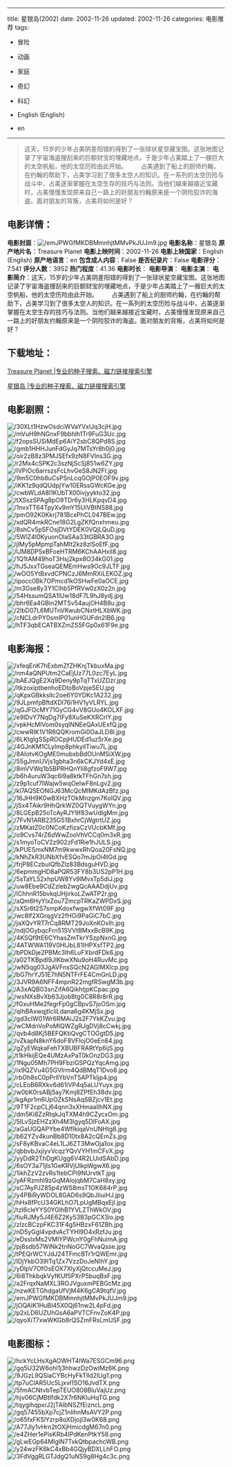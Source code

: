 
---
title: 星银岛(2002)
date: 2002-11-26
updated: 2002-11-26
categories: 电影推荐
tags:
- 冒险
- 动画
- 家庭
- 奇幻
- 科幻

- English (English)
- en
---


> 这天，15岁的少年占美阴差阳错的得到了一张球状星空藏宝图。这张地图记录了宇宙海盗搜刮来的巨额财宝的埋藏地点，于是少年占美踏上了一艘巨大的太空帆船，他的太空历险由此开始。  　　占美遇到了船上的厨师约翰，在约翰的帮助下，占美学习到了很多太空人的知识。在一系列的太空历险与战斗中，占美逐渐掌握在太空生存的技巧与法则。当他们越来越接近宝藏时，占美慢慢发现原来自己一路上的好朋友约翰原来是一个阴险狡诈的海盗。面对朋友的背叛，占美将如何是好？

## **电影详情**：

**电影封面**：<img src="https://image.tmdb.org/t/p/w200/emJPWGfMKDBMmnhjtMMvPkJUJm9.jpg" alt="/emJPWGfMKDBMmnhjtMMvPkJUJm9.jpg" title="/emJPWGfMKDBMmnhjtMMvPkJUJm9.jpg">
**电影名称**：星银岛
**原产地片名**：Treasure Planet
**电影上映时间**：2002-11-26
**电影上映国家**：English (English)
**原产地语言**：en
**包含成人内容**：False
**是否纪录片**：False
**电影评分**：7.541
**评分人数**：3952
**热门程度**：41.36
**电影时长**：
**电影导演**：
**电影主演**：
**电影简介**：这天，15岁的少年占美阴差阳错的得到了一张球状星空藏宝图。这张地图记录了宇宙海盗搜刮来的巨额财宝的埋藏地点，于是少年占美踏上了一艘巨大的太空帆船，他的太空历险由此开始。  　　占美遇到了船上的厨师约翰，在约翰的帮助下，占美学习到了很多太空人的知识。在一系列的太空历险与战斗中，占美逐渐掌握在太空生存的技巧与法则。当他们越来越接近宝藏时，占美慢慢发现原来自己一路上的好朋友约翰原来是一个阴险狡诈的海盗。面对朋友的背叛，占美将如何是好？

## **下载地址**：
[Treasure Planet |专业的种子搜索、磁力链接搜索引擎](https://movie.amd794.com:2083/?search=Treasure%20Planet&ordering=&mode=match_phrase&page_size=10&page=1)

[星银岛 |专业的种子搜索、磁力链接搜索引擎](https://movie.amd794.com:2083/?search=%E6%98%9F%E9%93%B6%E5%B2%9B&ordering=&mode=match_phrase&page_size=10&page=1)
 

## **电影剧照**：
<img src="https://image.tmdb.org/t/p/original/30XLt1HzwOsdciWVaYVxlJq3cjH.jpg" alt="/30XLt1HzwOsdciWVaYVxlJq3cjH.jpg" title="/30XLt1HzwOsdciWVaYVxlJq3cjH.jpg"><img src="https://image.tmdb.org/t/p/original/mVuH9hNGnxF9bbhlh1Tr9FuG3Uc.jpg" alt="/mVuH9hNGnxF9bbhlh1Tr9FuG3Uc.jpg" title="/mVuH9hNGnxF9bbhlh1Tr9FuG3Uc.jpg"><img src="https://image.tmdb.org/t/p/original/f2opsSUSiMdEp6AiY2sbC8QPd8S.jpg" alt="/f2opsSUSiMdEp6AiY2sbC8QPd8S.jpg" title="/f2opsSUSiMdEp6AiY2sbC8QPd8S.jpg"><img src="https://image.tmdb.org/t/p/original/gmb1HHHJunFdGyJq7MTsYr8h0j0.jpg" alt="/gmb1HHHJunFdGyJq7MTsYr8h0j0.jpg" title="/gmb1HHHJunFdGyJq7MTsYr8h0j0.jpg"><img src="https://image.tmdb.org/t/p/original/oir2zB8z3PMJSEfx9zN8FVIns3G.jpg" alt="/oir2zB8z3PMJSEfx9zN8FVIns3G.jpg" title="/oir2zB8z3PMJSEfx9zN8FVIns3G.jpg"><img src="https://image.tmdb.org/t/p/original/r2Mx4cSPK2c3szNjScSj851w6ZY.jpg" alt="/r2Mx4cSPK2c3szNjScSj851w6ZY.jpg" title="/r2Mx4cSPK2c3szNjScSj851w6ZY.jpg"><img src="https://image.tmdb.org/t/p/original/lVPiOc6arrszsFcLhvGeS8JN2FI.jpg" alt="/lVPiOc6arrszsFcLhvGeS8JN2FI.jpg" title="/lVPiOc6arrszsFcLhvGeS8JN2FI.jpg"><img src="https://image.tmdb.org/t/p/original/9m5C0hb8uCsPSnLcqGOjP0EOF9v.jpg" alt="/9m5C0hb8uCsPSnLcqGOjP0EOF9v.jpg" title="/9m5C0hb8uCsPSnLcqGOjP0EOF9v.jpg"><img src="https://image.tmdb.org/t/p/original/iKK1z9qdQUdpjYw10ERssGWcKGe.jpg" alt="/iKK1z9qdQUdpjYw10ERssGWcKGe.jpg" title="/iKK1z9qdQUdpjYw10ERssGWcKGe.jpg"><img src="https://image.tmdb.org/t/p/original/cwbWLdA8l1KUbTX00ivjyykto32.jpg" alt="/cwbWLdA8l1KUbTX00ivjyykto32.jpg" title="/cwbWLdA8l1KUbTX00ivjyykto32.jpg"><img src="https://image.tmdb.org/t/p/original/tXSszSPAg8pO9TDr6y3HLKpqvD4.jpg" alt="/tXSszSPAg8pO9TDr6y3HLKpqvD4.jpg" title="/tXSszSPAg8pO9TDr6y3HLKpqvD4.jpg"><img src="https://image.tmdb.org/t/p/original/1nvxTT64TpyXv9mY15UiVBtNS88.jpg" alt="/1nvxTT64TpyXv9mY15UiVBtNS88.jpg" title="/1nvxTT64TpyXv9mY15UiVBtNS88.jpg"><img src="https://image.tmdb.org/t/p/original/pmO92K0Kkrj781BcxPhCL047BEw.jpg" alt="/pmO92K0Kkrj781BcxPhCL047BEw.jpg" title="/pmO92K0Kkrj781BcxPhCL047BEw.jpg"><img src="https://image.tmdb.org/t/p/original/xdQR4mkRCne18G2LgZKfQnxhmeu.jpg" alt="/xdQR4mkRCne18G2LgZKfQnxhmeu.jpg" title="/xdQR4mkRCne18G2LgZKfQnxhmeu.jpg"><img src="https://image.tmdb.org/t/p/original/8shCv5pSFOsjDVtYDEK0VQjLQuD.jpg" alt="/8shCv5pSFOsjDVtYDEK0VQjLQuD.jpg" title="/8shCv5pSFOsjDVtYDEK0VQjLQuD.jpg"><img src="https://image.tmdb.org/t/p/original/5WlZ4I0KyuonOlaSAa33tGBRA3O.jpg" alt="/5WlZ4I0KyuonOlaSAa33tGBRA3O.jpg" title="/5WlZ4I0KyuonOlaSAa33tGBRA3O.jpg"><img src="https://image.tmdb.org/t/p/original/jlMy5pMpmpTahMIt2kz8zlSoEfF.jpg" alt="/jlMy5pMpmpTahMIt2kz8zlSoEfF.jpg" title="/jlMy5pMpmpTahMIt2kz8zlSoEfF.jpg"><img src="https://image.tmdb.org/t/p/original/lJM8DP5xBFoeHTRM6KChAAHxil8.jpg" alt="/lJM8DP5xBFoeHTRM6KChAAHxil8.jpg" title="/lJM8DP5xBFoeHTRM6KChAAHxil8.jpg"><img src="https://image.tmdb.org/t/p/original/1Q1tAM49hoT3Hsj2kpx8O34kG01.jpg" alt="/1Q1tAM49hoT3Hsj2kpx8O34kG01.jpg" title="/1Q1tAM49hoT3Hsj2kpx8O34kG01.jpg"><img src="https://image.tmdb.org/t/p/original/hJ5JxxTGseaQEMEmHws9Oc9JLTF.jpg" alt="/hJ5JxxTGseaQEMEmHws9Oc9JLTF.jpg" title="/hJ5JxxTGseaQEMEmHws9Oc9JLTF.jpg"><img src="https://image.tmdb.org/t/p/original/wOO5YtBxvdCPNCzJ6MmRXiLEKOZ.jpg" alt="/wOO5YtBxvdCPNCzJ6MmRXiLEKOZ.jpg" title="/wOO5YtBxvdCPNCzJ6MmRXiLEKOZ.jpg"><img src="https://image.tmdb.org/t/p/original/ipocc0Bk7OPmcd1kOSHwFe0aOCE.jpg" alt="/ipocc0Bk7OPmcd1kOSHwFe0aOCE.jpg" title="/ipocc0Bk7OPmcd1kOSHwFe0aOCE.jpg"><img src="https://image.tmdb.org/t/p/original/m3Gse8y3Y1Clhb5PfRVw0zX0z2n.jpg" alt="/m3Gse8y3Y1Clhb5PfRVw0zX0z2n.jpg" title="/m3Gse8y3Y1Clhb5PfRVw0zX0z2n.jpg"><img src="https://image.tmdb.org/t/p/original/54HssumQSA1lUw18dF7L9hJ8ydj.jpg" alt="/54HssumQSA1lUw18dF7L9hJ8ydj.jpg" title="/54HssumQSA1lUw18dF7L9hJ8ydj.jpg"><img src="https://image.tmdb.org/t/p/original/bhr6Ea4GBin2MTSv54aujOH4B8u.jpg" alt="/bhr6Ea4GBin2MTSv54aujOH4B8u.jpg" title="/bhr6Ea4GBin2MTSv54aujOH4B8u.jpg"><img src="https://image.tmdb.org/t/p/original/2lbD07L6MUTnVKwubCNxtHLXbWK.jpg" alt="/2lbD07L6MUTnVKwubCNxtHLXbWK.jpg" title="/2lbD07L6MUTnVKwubCNxtHLXbWK.jpg"><img src="https://image.tmdb.org/t/p/original/cNCLdrPY0smIP01unHGUFdn2IB6.jpg" alt="/cNCLdrPY0smIP01unHGUFdn2IB6.jpg" title="/cNCLdrPY0smIP01unHGUFdn2IB6.jpg"><img src="https://image.tmdb.org/t/p/original/hTF3qbECATBXZmZS5FGp0x61F9e.jpg" alt="/hTF3qbECATBXZmZS5FGp0x61F9e.jpg" title="/hTF3qbECATBXZmZS5FGp0x61F9e.jpg">

## **电影海报**：
<img src="https://image.tmdb.org/t/p/original/xfeqEnK7hExbmZfZHKnjTkbuxMa.jpg" alt="/xfeqEnK7hExbmZfZHKnjTkbuxMa.jpg" title="/xfeqEnK7hExbmZfZHKnjTkbuxMa.jpg"><img src="https://image.tmdb.org/t/p/original/nm4aQNPUtm2CaEjUz77L0zc7EyL.jpg" alt="/nm4aQNPUtm2CaEjUz77L0zc7EyL.jpg" title="/nm4aQNPUtm2CaEjUz77L0zc7EyL.jpg"><img src="https://image.tmdb.org/t/p/original/bAEJQgE2Xq9Deny9pTqTTxUZDzr.jpg" alt="/bAEJQgE2Xq9Deny9pTqTTxUZDzr.jpg" title="/bAEJQgE2Xq9Deny9pTqTTxUZDzr.jpg"><img src="https://image.tmdb.org/t/p/original/ltkzoxiptbenhoEDtoBoVpjeSEU.jpg" alt="/ltkzoxiptbenhoEDtoBoVpjeSEU.jpg" title="/ltkzoxiptbenhoEDtoBoVpjeSEU.jpg"><img src="https://image.tmdb.org/t/p/original/qKpxGBkksllc2oe6Y0YDKc1A232.jpg" alt="/qKpxGBkksllc2oe6Y0YDKc1A232.jpg" title="/qKpxGBkksllc2oe6Y0YDKc1A232.jpg"><img src="https://image.tmdb.org/t/p/original/9JLpmfpBftdXDl76i1HV1yVLRYL.jpg" alt="/9JLpmfpBftdXDl76i1HV1yVLRYL.jpg" title="/9JLpmfpBftdXDl76i1HV1yVLRYL.jpg"><img src="https://image.tmdb.org/t/p/original/qGJFOcMY71GyCG4vV8GUo4KOLXF.jpg" alt="/qGJFOcMY71GyCG4vV8GUo4KOLXF.jpg" title="/qGJFOcMY71GyCG4vV8GUo4KOLXF.jpg"><img src="https://image.tmdb.org/t/p/original/e9lDvY7NqDg7IFy8XuSeKXRCrlY.jpg" alt="/e9lDvY7NqDg7IFy8XuSeKXRCrlY.jpg" title="/e9lDvY7NqDg7IFy8XuSeKXRCrlY.jpg"><img src="https://image.tmdb.org/t/p/original/vpkHcMlVom0syqINNEeQAxUExfQ.jpg" alt="/vpkHcMlVom0syqINNEeQAxUExfQ.jpg" title="/vpkHcMlVom0syqINNEeQAxUExfQ.jpg"><img src="https://image.tmdb.org/t/p/original/cwwRIK1V1R6QQKromGi0OaJLD8l.jpg" alt="/cwwRIK1V1R6QQKromGi0OaJLD8l.jpg" title="/cwwRIK1V1R6QQKromGi0OaJLD8l.jpg"><img src="https://image.tmdb.org/t/p/original/6LKtgIgSSpROCpjHUDEd1uz5rXe.jpg" alt="/6LKtgIgSSpROCpjHUDEd1uz5rXe.jpg" title="/6LKtgIgSSpROCpjHUDEd1uz5rXe.jpg"><img src="https://image.tmdb.org/t/p/original/4GJnKM1CLylmp8phkyiITiwu7L.jpg" alt="/4GJnKM1CLylmp8phkyiITiwu7L.jpg" title="/4GJnKM1CLylmp8phkyiITiwu7L.jpg"><img src="https://image.tmdb.org/t/p/original/8AIotvKOgME0mubxbBdOUnMSiXW.jpg" alt="/8AIotvKOgME0mubxbBdOUnMSiXW.jpg" title="/8AIotvKOgME0mubxbBdOUnMSiXW.jpg"><img src="https://image.tmdb.org/t/p/original/55gJmnUVjs1gbha3n6kCKJYd4xE.jpg" alt="/55gJmnUVjs1gbha3n6kCKJYd4xE.jpg" title="/55gJmnUVjs1gbha3n6kCKJYd4xE.jpg"><img src="https://image.tmdb.org/t/p/original/8mVVWq1b5BPRHQnYli8gfzoF9W7.jpg" alt="/8mVVWq1b5BPRHQnYli8gfzoF9W7.jpg" title="/8mVVWq1b5BPRHQnYli8gfzoF9W7.jpg"><img src="https://image.tmdb.org/t/p/original/b6h4uruW3qc6i9a8ktkTFhGn7sh.jpg" alt="/b6h4uruW3qc6i9a8ktkTFhGn7sh.jpg" title="/b6h4uruW3qc6i9a8ktkTFhGn7sh.jpg"><img src="https://image.tmdb.org/t/p/original/z9p1cuf7lWajw5wqOeIwF8nLgv2.jpg" alt="/z9p1cuf7lWajw5wqOeIwF8nLgv2.jpg" title="/z9p1cuf7lWajw5wqOeIwF8nLgv2.jpg"><img src="https://image.tmdb.org/t/p/original/kl7AQSEONGJ63McQcMlMKdAzBfz.jpg" alt="/kl7AQSEONGJ63McQcMlMKdAzBfz.jpg" title="/kl7AQSEONGJ63McQcMlMKdAzBfz.jpg"><img src="https://image.tmdb.org/t/p/original/16JHH9K0wBXHzTOkMnzgm7KolQV.jpg" alt="/16JHH9K0wBXHzTOkMnzgm7KolQV.jpg" title="/16JHH9K0wBXHzTOkMnzgm7KolQV.jpg"><img src="https://image.tmdb.org/t/p/original/jSx4TAikr9HhQrkWZ0QTVuygWYn.jpg" alt="/jSx4TAikr9HhQrkWZ0QTVuygWYn.jpg" title="/jSx4TAikr9HhQrkWZ0QTVuygWYn.jpg"><img src="https://image.tmdb.org/t/p/original/8LGEpB25oTcAyRJY9f83wUdIgMm.jpg" alt="/8LGEpB25oTcAyRJY9f83wUdIgMm.jpg" title="/8LGEpB25oTcAyRJY9f83wUdIgMm.jpg"><img src="https://image.tmdb.org/t/p/original/7FvN1ARB235G51BxhrCjWgtrtUZ.jpg" alt="/7FvN1ARB235G51BxhrCjWgtrtUZ.jpg" title="/7FvN1ARB235G51BxhrCjWgtrtUZ.jpg"><img src="https://image.tmdb.org/t/p/original/zMKatZ0c0NCoKzfizaCzVUcbKMf.jpg" alt="/zMKatZ0c0NCoKzfizaCzVUcbKMf.jpg" title="/zMKatZ0c0NCoKzfizaCzVUcbKMf.jpg"><img src="https://image.tmdb.org/t/p/original/o9Cvs74rZ6dWwZooVhVCCq0m3xR.jpg" alt="/o9Cvs74rZ6dWwZooVhVCCq0m3xR.jpg" title="/o9Cvs74rZ6dWwZooVhVCCq0m3xR.jpg"><img src="https://image.tmdb.org/t/p/original/s1myoToCV2z902zFd1Rie1hJULS.jpg" alt="/s1myoToCV2z902zFd1Rie1hJULS.jpg" title="/s1myoToCV2z902zFd1Rie1hJULS.jpg"><img src="https://image.tmdb.org/t/p/original/kPUESmxNM7m9kwwxRhQoa20FsNQ.jpg" alt="/kPUESmxNM7m9kwwxRhQoa20FsNQ.jpg" title="/kPUESmxNM7m9kwwxRhQoa20FsNQ.jpg"><img src="https://image.tmdb.org/t/p/original/kNhZkR3UNbXfvESQo7mJpOi4tGd.jpg" alt="/kNhZkR3UNbXfvESQo7mJpOi4tGd.jpg" title="/kNhZkR3UNbXfvESQo7mJpOi4tGd.jpg"><img src="https://image.tmdb.org/t/p/original/frjP8ECzbuIQfbZlz83BdsguHVD.jpg" alt="/frjP8ECzbuIQfbZlz83BdsguHVD.jpg" title="/frjP8ECzbuIQfbZlz83BdsguHVD.jpg"><img src="https://image.tmdb.org/t/p/original/6epmmgHD8aPQR53FY8b3US2pP1H.jpg" alt="/6epmmgHD8aPQR53FY8b3US2pP1H.jpg" title="/6epmmgHD8aPQR53FY8b3US2pP1H.jpg"><img src="https://image.tmdb.org/t/p/original/5sTaYL52xhpUW8Yv9lMvxTp5diJ.jpg" alt="/5sTaYL52xhpUW8Yv9lMvxTp5diJ.jpg" title="/5sTaYL52xhpUW8Yv9lMvxTp5diJ.jpg"><img src="https://image.tmdb.org/t/p/original/uw8Ebe9CdZzleb2wgQcAAADdjUv.jpg" alt="/uw8Ebe9CdZzleb2wgQcAAADdjUv.jpg" title="/uw8Ebe9CdZzleb2wgQcAAADdjUv.jpg"><img src="https://image.tmdb.org/t/p/original/lChhnR15bvkqUHjirkoLZwATP2r.jpg" alt="/lChhnR15bvkqUHjirkoLZwATP2r.jpg" title="/lChhnR15bvkqUHjirkoLZwATP2r.jpg"><img src="https://image.tmdb.org/t/p/original/aQm6HyYIxZou7ZmcpTRKaZWPDxS.jpg" alt="/aQm6HyYIxZou7ZmcpTRKaZWPDxS.jpg" title="/aQm6HyYIxZou7ZmcpTRKaZWPDxS.jpg"><img src="https://image.tmdb.org/t/p/original/sXSr6t2S7smpKdoxfwgwXfWt09F.jpg" alt="/sXSr6t2S7smpKdoxfwgwXfWt09F.jpg" title="/sXSr6t2S7smpKdoxfwgwXfWt09F.jpg"><img src="https://image.tmdb.org/t/p/original/wc8lf2XGrqgVz2fHOi9PaGiC7bC.jpg" alt="/wc8lf2XGrqgVz2fHOi9PaGiC7bC.jpg" title="/wc8lf2XGrqgVz2fHOi9PaGiC7bC.jpg"><img src="https://image.tmdb.org/t/p/original/jaXQvYRT7rCq8RMT29JoXnKOxIh.jpg" alt="/jaXQvYRT7rCq8RMT29JoXnKOxIh.jpg" title="/jaXQvYRT7rCq8RMT29JoXnKOxIh.jpg"><img src="https://image.tmdb.org/t/p/original/ndjOGybqcFrn51SVVtBMxxBcB9K.jpg" alt="/ndjOGybqcFrn51SVVtBMxxBcB9K.jpg" title="/ndjOGybqcFrn51SVVtBMxxBcB9K.jpg"><img src="https://image.tmdb.org/t/p/original/4KSQf9tE6CYhasZmTkrYSzpNxnG.jpg" alt="/4KSQf9tE6CYhasZmTkrYSzpNxnG.jpg" title="/4KSQf9tE6CYhasZmTkrYSzpNxnG.jpg"><img src="https://image.tmdb.org/t/p/original/4ATWWA119V0HIJbL81IHPXsfTP2.jpg" alt="/4ATWWA119V0HIJbL81IHPXsfTP2.jpg" title="/4ATWWA119V0HIJbL81IHPXsfTP2.jpg"><img src="https://image.tmdb.org/t/p/original/bPDkDje2PBMc3Ih6LuFXbrdFDk6.jpg" alt="/bPDkDje2PBMc3Ih6LuFXbrdFDk6.jpg" title="/bPDkDje2PBMc3Ih6LuFXbrdFDk6.jpg"><img src="https://image.tmdb.org/t/p/original/a02TKBpdl9JlKbwXNu9oH4RuvMc.jpg" alt="/a02TKBpdl9JlKbwXNu9oH4RuvMc.jpg" title="/a02TKBpdl9JlKbwXNu9oH4RuvMc.jpg"><img src="https://image.tmdb.org/t/p/original/wN5qg03JgAVFnsSQcN2AGIMXlcp.jpg" alt="/wN5qg03JgAVFnsSQcN2AGIMXlcp.jpg" title="/wN5qg03JgAVFnsSQcN2AGIMXlcp.jpg"><img src="https://image.tmdb.org/t/p/original/bG7hrYJ51E7hN5NTFrFE4CmGnLD.jpg" alt="/bG7hrYJ51E7hN5NTFrFE4CmGnLD.jpg" title="/bG7hrYJ51E7hN5NTFrFE4CmGnLD.jpg"><img src="https://image.tmdb.org/t/p/original/3JVR9A6NFF4mpnR22mgfRSwgM3b.jpg" alt="/3JVR9A6NFF4mpnR22mgfRSwgM3b.jpg" title="/3JVR9A6NFF4mpnR22mgfRSwgM3b.jpg"><img src="https://image.tmdb.org/t/p/original/A3xAQB03snZifA6QikhtjpKCpac.jpg" alt="/A3xAQB03snZifA6QikhtjpKCpac.jpg" title="/A3xAQB03snZifA6QikhtjpKCpac.jpg"><img src="https://image.tmdb.org/t/p/original/wsNXsBvXb63Jjob8tg0C8R8r8rR.jpg" alt="/wsNXsBvXb63Jjob8tg0C8R8r8rR.jpg" title="/wsNXsBvXb63Jjob8tg0C8R8r8rR.jpg"><img src="https://image.tmdb.org/t/p/original/fGxuHMe2fegrFp0gCBpvS7joOSm.jpg" alt="/fGxuHMe2fegrFp0gCBpvS7joOSm.jpg" title="/fGxuHMe2fegrFp0gCBpvS7joOSm.jpg"><img src="https://image.tmdb.org/t/p/original/qIhBAxwqjtlcliLdana6g4KMjSx.jpg" alt="/qIhBAxwqjtlcliLdana6g4KMjSx.jpg" title="/qIhBAxwqjtlcliLdana6g4KMjSx.jpg"><img src="https://image.tmdb.org/t/p/original/gd3cIW01Wr6RMAiJ2s2F7YkKZvu.jpg" alt="/gd3cIW01Wr6RMAiJ2s2F7YkKZvu.jpg" title="/gd3cIW01Wr6RMAiJ2s2F7YkKZvu.jpg"><img src="https://image.tmdb.org/t/p/original/wCMdnVoPoMIQWZgRJgDVj8cCwkj.jpg" alt="/wCMdnVoPoMIQWZgRJgDVj8cCwkj.jpg" title="/wCMdnVoPoMIQWZgRJgDVj8cCwkj.jpg"><img src="https://image.tmdb.org/t/p/original/qvb4d8Kj5BEFQKtiQvgCTOGgtD5.jpg" alt="/qvb4d8Kj5BEFQKtiQvgCTOGgtD5.jpg" title="/qvb4d8Kj5BEFQKtiQvgCTOGgtD5.jpg"><img src="https://image.tmdb.org/t/p/original/vZkapN8knY6doF8VFlojO0eEn84.jpg" alt="/vZkapN8knY6doF8VFlojO0eEn84.jpg" title="/vZkapN8knY6doF8VFlojO0eEn84.jpg"><img src="https://image.tmdb.org/t/p/original/gZyEWqkaFehTXBUBFRARtYp6ijS.jpg" alt="/gZyEWqkaFehTXBUBFRARtYp6ijS.jpg" title="/gZyEWqkaFehTXBUBFRARtYp6ijS.jpg"><img src="https://image.tmdb.org/t/p/original/t1kHkijEQe4UMzAxPaT0kOnzDG3.jpg" alt="/t1kHkijEQe4UMzAxPaT0kOnzDG3.jpg" title="/t1kHkijEQe4UMzAxPaT0kOnzDG3.jpg"><img src="https://image.tmdb.org/t/p/original/1Ngu05Mh7PH9FbziGSPQzYqcAmg.jpg" alt="/1Ngu05Mh7PH9FbziGSPQzYqcAmg.jpg" title="/1Ngu05Mh7PH9FbziGSPQzYqcAmg.jpg"><img src="https://image.tmdb.org/t/p/original/ix9QZVu4G5GVlrm4QdBMqT1Dvo8.jpg" alt="/ix9QZVu4G5GVlrm4QdBMqT1Dvo8.jpg" title="/ix9QZVu4G5GVlrm4QdBMqT1Dvo8.jpg"><img src="https://image.tmdb.org/t/p/original/rbOh8sC0pPrlIYbVnT5APTkljp4.jpg" alt="/rbOh8sC0pPrlIYbVnT5APTkljp4.jpg" title="/rbOh8sC0pPrlIYbVnT5APTkljp4.jpg"><img src="https://image.tmdb.org/t/p/original/cLEoB6RXkv6d61iVP4q5aLUYuyx.jpg" alt="/cLEoB6RXkv6d61iVP4q5aLUYuyx.jpg" title="/cLEoB6RXkv6d61iVP4q5aLUYuyx.jpg"><img src="https://image.tmdb.org/t/p/original/w0bK0rsABj5ay7Kmj8ZPfEh38dv.jpg" alt="/w0bK0rsABj5ay7Kmj8ZPfEh38dv.jpg" title="/w0bK0rsABj5ay7Kmj8ZPfEh38dv.jpg"><img src="https://image.tmdb.org/t/p/original/kgApr1m6UpOZkSNsAqSBZjcv1Et.jpg" alt="/kgApr1m6UpOZkSNsAqSBZjcv1Et.jpg" title="/kgApr1m6UpOZkSNsAqSBZjcv1Et.jpg"><img src="https://image.tmdb.org/t/p/original/9T1F2cpCLj64qnn3xXHmaaIlhNX.jpg" alt="/9T1F2cpCLj64qnn3xXHmaaIlhNX.jpg" title="/9T1F2cpCLj64qnn3xXHmaaIlhNX.jpg"><img src="https://image.tmdb.org/t/p/original/dm5Ki8ZzRtqkJqTXM4h9CZycxOm.jpg" alt="/dm5Ki8ZzRtqkJqTXM4h9CZycxOm.jpg" title="/dm5Ki8ZzRtqkJqTXM4h9CZycxOm.jpg"><img src="https://image.tmdb.org/t/p/original/5ILvSjzEHZzXh4M3Igyq5DlFoAX.jpg" alt="/5ILvSjzEHZzXh4M3Igyq5DlFoAX.jpg" title="/5ILvSjzEHZzXh4M3Igyq5DlFoAX.jpg"><img src="https://image.tmdb.org/t/p/original/aGaUGQAPYbe4WfIkiqaVnUNHtg8.jpg" alt="/aGaUGQAPYbe4WfIkiqaVnUNHtg8.jpg" title="/aGaUGQAPYbe4WfIkiqaVnUNHtg8.jpg"><img src="https://image.tmdb.org/t/p/original/b62YZv4kunBb8D10tx8A2cQEmZs.jpg" alt="/b62YZv4kunBb8D10tx8A2cQEmZs.jpg" title="/b62YZv4kunBb8D10tx8A2cQEmZs.jpg"><img src="https://image.tmdb.org/t/p/original/sF8yKBvaC4eL1LJ6ZT3MwOja1ox.jpg" alt="/sF8yKBvaC4eL1LJ6ZT3MwOja1ox.jpg" title="/sF8yKBvaC4eL1LJ6ZT3MwOja1ox.jpg"><img src="https://image.tmdb.org/t/p/original/qbbvbJxjiyvVcqzYQvVYH1mCFvX.jpg" alt="/qbbvbJxjiyvVcqzYQvVYH1mCFvX.jpg" title="/qbbvbJxjiyvVcqzYQvVYH1mCFvX.jpg"><img src="https://image.tmdb.org/t/p/original/yyDdR2ThDgKUgg6V4R2LUidSAbD.jpg" alt="/yyDdR2ThDgKUgg6V4R2LUidSAbD.jpg" title="/yyDdR2ThDgKUgg6V4R2LUidSAbD.jpg"><img src="https://image.tmdb.org/t/p/original/6sOY3a71jls1GeKRVjUlkpWgwX6.jpg" alt="/6sOY3a71jls1GeKRVjUlkpWgwX6.jpg" title="/6sOY3a71jls1GeKRVjUlkpWgwX6.jpg"><img src="https://image.tmdb.org/t/p/original/1ikhZzV2zvRs1tebCPi9NUrvtkT.jpg" alt="/1ikhZzV2zvRs1tebCPi9NUrvtkT.jpg" title="/1ikhZzV2zvRs1tebCPi9NUrvtkT.jpg"><img src="https://image.tmdb.org/t/p/original/yAFRzmhI9zGqMAlojqbM7CaH8xy.jpg" alt="/yAFRzmhI9zGqMAlojqbM7CaH8xy.jpg" title="/yAFRzmhI9zGqMAlojqbM7CaH8xy.jpg"><img src="https://image.tmdb.org/t/p/original/sC7AyPJZ85p4zWS8msT1OK684rP.jpg" alt="/sC7AyPJZ85p4zWS8msT1OK684rP.jpg" title="/sC7AyPJZ85p4zWS8msT1OK684rP.jpg"><img src="https://image.tmdb.org/t/p/original/y4PBiRyWDOL8GAD6s9QbJIiuiHJ.jpg" alt="/y4PBiRyWDOL8GAD6s9QbJIiuiHJ.jpg" title="/y4PBiRyWDOL8GAD6s9QbJIiuiHJ.jpg"><img src="https://image.tmdb.org/t/p/original/hHx8fPcU34GKLhO7LpUgMBqxEjI.jpg" alt="/hHx8fPcU34GKLhO7LpUgMBqxEjI.jpg" title="/hHx8fPcU34GKLhO7LpUgMBqxEjI.jpg"><img src="https://image.tmdb.org/t/p/original/tzI6cIeYYS0YGlhB1YVLZThWkOV.jpg" alt="/tzI6cIeYYS0YGlhB1YVLZThWkOV.jpg" title="/tzI6cIeYYS0YGlhB1YVLZThWkOV.jpg"><img src="https://image.tmdb.org/t/p/original/fiuRJMy5J4E6Z2Ky53B3pGCX3io.jpg" alt="/fiuRJMy5J4E6Z2Ky53B3pGCX3io.jpg" title="/fiuRJMy5J4E6Z2Ky53B3pGCX3io.jpg"><img src="https://image.tmdb.org/t/p/original/zIzcBCzpFKC31F4g5HBzxF61ZBh.jpg" alt="/zIzcBCzpFKC31F4g5HBzxF61ZBh.jpg" title="/zIzcBCzpFKC31F4g5HBzxF61ZBh.jpg"><img src="https://image.tmdb.org/t/p/original/nD5yGgl4vpdvAcTYHI9D4xRzfJu.jpg" alt="/nD5yGgl4vpdvAcTYHI9D4xRzfJu.jpg" title="/nD5yGgl4vpdvAcTYHI9D4xRzfJu.jpg"><img src="https://image.tmdb.org/t/p/original/eDsslxMs2VMIYPWcnY0gFhNuimA.jpg" alt="/eDsslxMs2VMIYPWcnY0gFhNuimA.jpg" title="/eDsslxMs2VMIYPWcnY0gFhNuimA.jpg"><img src="https://image.tmdb.org/t/p/original/pj8sdb57WiNk2tnNoGC7WvaQsse.jpg" alt="/pj8sdb57WiNk2tnNoGC7WvaQsse.jpg" title="/pj8sdb57WiNk2tnNoGC7WvaQsse.jpg"><img src="https://image.tmdb.org/t/p/original/tPEQrWCYJdJ24TFmcBTr1rQWEmr.jpg" alt="/tPEQrWCYJdJ24TFmcBTr1rQWEmr.jpg" title="/tPEQrWCYJdJ24TFmcBTr1rQWEmr.jpg"><img src="https://image.tmdb.org/t/p/original/lDjYkbO39ITq1Zx7VzzDoJeNIhY.jpg" alt="/lDjYkbO39ITq1Zx7VzzDoJeNIhY.jpg" title="/lDjYkbO39ITq1Zx7VzzDoJeNIhY.jpg"><img src="https://image.tmdb.org/t/p/original/yDlpV7OfOsEOX7XlyXjQtccuMeJ.jpg" alt="/yDlpV7OfOsEOX7XlyXjQtccuMeJ.jpg" title="/yDlpV7OfOsEOX7XlyXjQtccuMeJ.jpg"><img src="https://image.tmdb.org/t/p/original/6i8ThkbqkVyfKUf5PXrP5buqBxF.jpg" alt="/6i8ThkbqkVyfKUf5PXrP5buqBxF.jpg" title="/6i8ThkbqkVyfKUf5PXrP5buqBxF.jpg"><img src="https://image.tmdb.org/t/p/original/a2FrqxNaMXL3ROJVguxmPEBGcMz.jpg" alt="/a2FrqxNaMXL3ROJVguxmPEBGcMz.jpg" title="/a2FrqxNaMXL3ROJVguxmPEBGcMz.jpg"><img src="https://image.tmdb.org/t/p/original/nzwKETGhdgaUfVjM4K6gCA9tqfV.jpg" alt="/nzwKETGhdgaUfVjM4K6gCA9tqfV.jpg" title="/nzwKETGhdgaUfVjM4K6gCA9tqfV.jpg"><img src="https://image.tmdb.org/t/p/original/emJPWGfMKDBMmnhjtMMvPkJUJm9.jpg" alt="/emJPWGfMKDBMmnhjtMMvPkJUJm9.jpg" title="/emJPWGfMKDBMmnhjtMMvPkJUJm9.jpg"><img src="https://image.tmdb.org/t/p/original/jOQAIK1HuBI45X0Qj61nw2L4pFd.jpg" alt="/jOQAIK1HuBI45X0Qj61nw2L4pFd.jpg" title="/jOQAIK1HuBI45X0Qj61nw2L4pFd.jpg"><img src="https://image.tmdb.org/t/p/original/p2xLD6UZUhGsA6aPVTCFnvZoK4P.jpg" alt="/p2xLD6UZUhGsA6aPVTCFnvZoK4P.jpg" title="/p2xLD6UZUhGsA6aPVTCFnvZoK4P.jpg"><img src="https://image.tmdb.org/t/p/original/qyoXiT7xwWKGb8rQSZmFRsLmUSF.jpg" alt="/qyoXiT7xwWKGb8rQSZmFRsLmUSF.jpg" title="/qyoXiT7xwWKGb8rQSZmFRsLmUSF.jpg">

## **电影图标**：
<img src="https://image.tmdb.org/t/p/original/hckYcLHsXgAOWHT4lWa7ESGCm96.png" alt="/hckYcLHsXgAOWHT4lWa7ESGCm96.png" title="/hckYcLHsXgAOWHT4lWa7ESGCm96.png"><img src="https://image.tmdb.org/t/p/original/gq5U32W6ohl1j3hhwzDzOwIMz6K.png" alt="/gq5U32W6ohl1j3hhwzDzOwIMz6K.png" title="/gq5U32W6ohl1j3hhwzDzOwIMz6K.png"><img src="https://image.tmdb.org/t/p/original/9JGzL9QSiaCYBcHyFkTIld2lUg1.png" alt="/9JGzL9QSiaCYBcHyFkTIld2lUg1.png" title="/9JGzL9QSiaCYBcHyFkTIld2lUg1.png"><img src="https://image.tmdb.org/t/p/original/tp7uClAR5Uc5LjxvI1SO16JvdTX.png" alt="/tp7uClAR5Uc5LjxvI1SO16JvdTX.png" title="/tp7uClAR5Uc5LjxvI1SO16JvdTX.png"><img src="https://image.tmdb.org/t/p/original/5fmACNtvbTepTEUO808BluVajUz.png" alt="/5fmACNtvbTepTEUO808BluVajUz.png" title="/5fmACNtvbTepTEUO808BluVajUz.png"><img src="https://image.tmdb.org/t/p/original/hjv06CjMBtIfdk2X7r6NKluHqTG.png" alt="/hjv06CjMBtIfdk2X7r6NKluHqTG.png" title="/hjv06CjMBtIfdk2X7r6NKluHqTG.png"><img src="https://image.tmdb.org/t/p/original/tqygihqpxrJ2jTAIbNSZfEizncL.png" alt="/tqygihqpxrJ2jTAIbNSZfEizncL.png" title="/tqygihqpxrJ2jTAIbNSZfEizncL.png"><img src="https://image.tmdb.org/t/p/original/gq57455bXp7cjZ1nIihnMsAVY2P.png" alt="/gq57455bXp7cjZ1nIihnMsAVY2P.png" title="/gq57455bXp7cjZ1nIihnMsAVY2P.png"><img src="https://image.tmdb.org/t/p/original/o65fxFK5lYzrp8oXDjojl3w0K68.png" alt="/o65fxFK5lYzrp8oXDjojl3w0K68.png" title="/o65fxFK5lYzrp8oXDjojl3w0K68.png"><img src="https://image.tmdb.org/t/p/original/A77Jly1vHrn2tOXjHmicdgM67n0.png" alt="/A77Jly1vHrn2tOXjHmicdgM67n0.png" title="/A77Jly1vHrn2tOXjHmicdgM67n0.png"><img src="https://image.tmdb.org/t/p/original/e4ZHer1ePisKRb4IPdKenPtkY58.png" alt="/e4ZHer1ePisKRb4IPdKenPtkY58.png" title="/e4ZHer1ePisKRb4IPdKenPtkY58.png"><img src="https://image.tmdb.org/t/p/original/gLwEGp64MIglN7TxkQtbpachcWB.png" alt="/gLwEGp64MIglN7TxkQtbpachcWB.png" title="/gLwEGp64MIglN7TxkQtbpachcWB.png"><img src="https://image.tmdb.org/t/p/original/y24wzFK6kC4xBb4GQjyBDXLLhFO.png" alt="/y24wzFK6kC4xBb4GQjyBDXLLhFO.png" title="/y24wzFK6kC4xBb4GQjyBDXLLhFO.png"><img src="https://image.tmdb.org/t/p/original/3FdVggRLGTJdgQ1uNS9g8Hg4c3c.png" alt="/3FdVggRLGTJdgQ1uNS9g8Hg4c3c.png" title="/3FdVggRLGTJdgQ1uNS9g8Hg4c3c.png">
